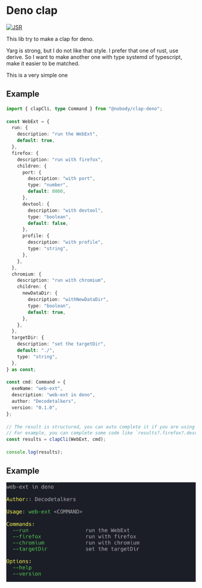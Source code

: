 # Deno clap

[![JSR](https://jsr.io/badges/@nobody/deno-clap)](https://jsr.io/@nobody/deno-clap)

This lib try to make a clap for deno.

Yarg is strong, but I do not like that style. I prefer that one of rust, use
derive. So I want to make another one with type systemd of typescript, make it
easier to be matched.

This is a very simple one

## Example

```typescript
import { clapCli, type Command } from "@nobody/clap-deno";

const WebExt = {
  run: {
    description: "run the WebExt",
    default: true,
  },
  firefox: {
    description: "run with firefox",
    children: {
      port: {
        description: "with port",
        type: "number",
        default: 8000,
      },
      devtool: {
        description: "with devtool",
        type: "boolean",
        default: false,
      },
      profile: {
        description: "with profile",
        type: "string",
      },
    },
  },
  chromium: {
    description: "run with chromium",
    children: {
      newDataDir: {
        description: "withNewDataDir",
        type: "boolean",
        default: true,
      },
    },
  },
  targetDir: {
    description: "set the targetDir",
    default: "./",
    type: "string",
  },
} as const;

const cmd: Command = {
  exeName: "web-ext",
  description: "web-ext in deno",
  author: "Decodetalkers",
  version: "0.1.0",
};

// The result is structured, you can auto complete it if you are using denols.
// For example, you can complete some code like `results?.firefox?.description`
const results = clapCli(WebExt, cmd);

console.log(results);
```

## Example

![show](./images/show.png)
